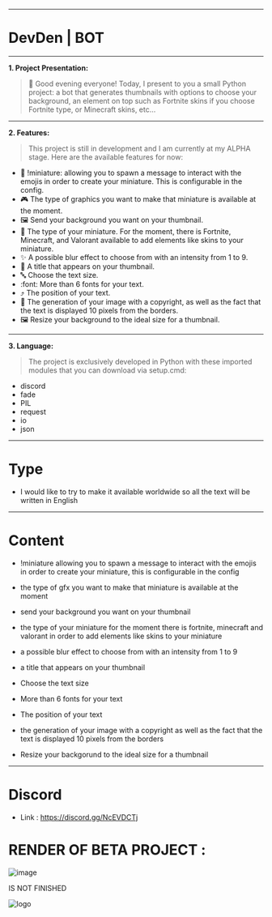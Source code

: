 ---------------------------------------------

# DevDen | BOT

-------------

**1. Project Presentation:**

> :art: Good evening everyone! Today, I present to you a small Python project: a bot that generates thumbnails with options to choose your background, an element on top such as Fortnite skins if you choose Fortnite type, or Minecraft skins, etc...

-------------

**2. Features:**

> This project is still in development and I am currently at my ALPHA stage. Here are the available features for now:

- 🤖 !miniature: allowing you to spawn a message to interact with the emojis in order to create your miniature. This is configurable in the config.
- :video_game: The type of graphics you want to make that miniature is available at the moment.
- :framed_picture: Send your background you want on your thumbnail.
- :art: The type of your miniature. For the moment, there is Fortnite, Minecraft, and Valorant available to add elements like skins to your miniature.
- :sparkles: A possible blur effect to choose from with an intensity from 1 to 9.
- :pencil: A title that appears on your thumbnail.
- :abc: Choose the text size.
- :font: More than 6 fonts for your text.
- :arrow_heading_up: The position of your text.
- :page_with_curl: The generation of your image with a copyright, as well as the fact that the text is displayed 10 pixels from the borders.
- :framed_picture: Resize your background to the ideal size for a thumbnail.
  
-------------
  
**3. Language:**

> The project is exclusively developed in Python with these imported modules that you can download via setup.cmd:

- discord
- fade
- PIL
- request
- io
- json
 
---------------------------------------------

# Type
- I would like to try to make it available worldwide so all the text will be written in English

 -------------------------------------------

 # Content
 - !miniature allowing you to spawn a message to interact with the emojis in order to create your miniature, this is configurable in the config

- the type of gfx you want to make that miniature is available at the moment

- send your background you want on your thumbnail

- the type of your miniature for the moment there is fortnite, minecraft and valorant in order to add elements like skins to your miniature

- a possible blur effect to choose from with an intensity from 1 to 9

- a title that appears on your thumbnail

- Choose the text size

- More than 6 fonts for your text

- The position of your text

- the generation of your image with a copyright as well as the fact that the text is displayed 10 pixels from the borders

- Resize your backgorund to the ideal size for a thumbnail
 
---------------------------------------------

# Discord
- Link : https://discord.gg/NcEVDCTj

# RENDER OF BETA PROJECT : 
![image](https://github.com/RitoOFF/DevDen-BOT/assets/125696277/4ebaa680-f4f4-4daf-9626-e19b73c60b29)

IS NOT FINISHED

![logo](https://github.com/RitoOFF/BotMiniatureGEN/assets/125696277/85599214-c3eb-4795-a731-41a90e2b41bf)
